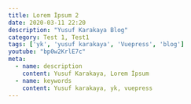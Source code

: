 ```yaml
---
title: Lorem İpsum 2
date: 2020-03-11 22:20
description: "Yusuf Karakaya Blog"
category: Test 1, Test1
tags: ['yk', 'yusuf karakaya', 'Vuepress', 'blog']
youtube: "bp0w2KrlE7c"
meta:
  - name: description
    content: Yusuf Karakaya, Lorem İpsum
  - name: keywords
    content: Yusuf karakaya, yk, vuepress
---
```

<Title/>
 


Lorem Ipsum, dizgi ve baskı endüstrisinde kullanılan mıgır metinlerdir. Lorem Ipsum, adı bilinmeyen bir matbaacının bir hurufat numune kitabı oluşturmak üzere bir yazı galerisini alarak karıştırdığı 1500'lerden beri endüstri standardı sahte metinler olarak kullanılmıştır. Beşyüz yıl boyunca varlığını sürdürmekle kalmamış, aynı zamanda pek değişmeden elektronik dizgiye de sıçramıştır. 1960'larda Lorem Ipsum pasajları da içeren Letraset yapraklarının yayınlanması ile ve yakın zamanda Aldus PageMaker gibi Lorem Ipsum sürümleri içeren masaüstü yayıncılık yazılımları ile popüler olmuştur.

#### Listee:
- [YkYazılım](https://ykyazilim.net)
- [YusufKarakaya.com.tr](https://yusufkarakaya.com.tr)

***

 <Youtube/>

 <Yk/>